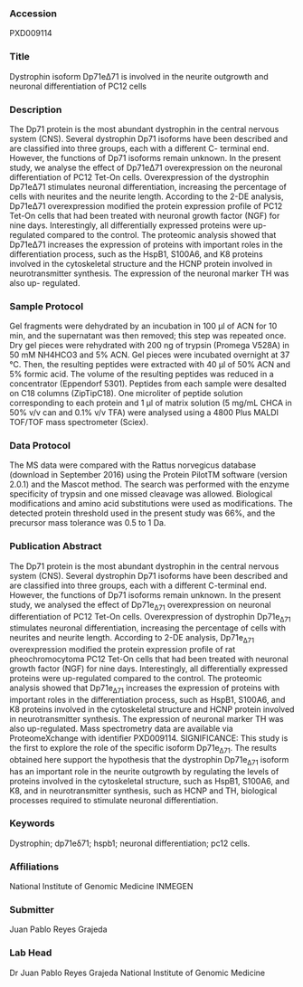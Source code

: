 ### Accession
PXD009114

### Title
Dystrophin isoform Dp71eΔ71 is involved in the neurite outgrowth and neuronal differentiation of PC12 cells

### Description
The Dp71 protein is the most abundant dystrophin in the central nervous system (CNS). Several dystrophin Dp71 isoforms have been described and are classified into three groups, each with a different C- terminal end. However, the functions of Dp71 isoforms remain unknown. In the present study, we analyse the effect of Dp71eΔ71 overexpression on the neuronal differentiation of PC12 Tet-On cells. Overexpression of the dystrophin Dp71eΔ71 stimulates neuronal differentiation, increasing the percentage of cells with neurites and the neurite length. According to the 2-DE analysis, Dp71eΔ71 overexpression modified the protein expression profile of PC12 Tet-On cells that had been treated with neuronal growth factor (NGF) for nine days. Interestingly, all differentially expressed proteins were up-regulated compared to the control. The proteomic analysis showed that Dp71eΔ71 increases the expression of proteins with important roles in the differentiation process, such as the HspB1, S100A6, and K8 proteins involved in the cytoskeletal structure and the HCNP protein involved in neurotransmitter synthesis. The expression of the neuronal marker TH was also up- regulated.

### Sample Protocol
Gel fragments were dehydrated by an incubation in 100 μl of ACN for 10 min, and the supernatant was then removed; this step was repeated once. Dry gel pieces were rehydrated with 200 ng of trypsin (Promega V528A) in 50 mM NH4HCO3 and 5% ACN. Gel pieces were incubated overnight at 37 °C. Then, the resulting peptides were extracted with 40 μl of 50% ACN and 5% formic acid. The volume of the resulting peptides was reduced in a concentrator (Eppendorf 5301). Peptides from each sample were desalted on C18 columns (ZipTipC18). One microliter of peptide solution corresponding to each protein and 1 μl of matrix solution (5 mg/mL CHCA in 50% v/v can and 0.1% v/v TFA) were analysed using a 4800 Plus MALDI TOF/TOF mass spectrometer (Sciex).

### Data Protocol
The MS data were compared with the Rattus norvegicus database (download in September 2016) using the Protein PilotTM software (version 2.0.1) and the Mascot method. The search was performed with the enzyme specificity of trypsin and one missed cleavage was allowed. Biological modifications and amino acid substitutions were used as modifications. The detected protein threshold used in the present study was 66%, and the precursor mass tolerance was 0.5 to 1 Da.

### Publication Abstract
The Dp71 protein is the most abundant dystrophin in the central nervous system (CNS). Several dystrophin Dp71 isoforms have been described and are classified into three groups, each with a different C-terminal end. However, the functions of Dp71 isoforms remain unknown. In the present study, we analysed the effect of Dp71e<sub>&#x394;71</sub> overexpression on neuronal differentiation of PC12 Tet-On cells. Overexpression of dystrophin Dp71e<sub>&#x394;71</sub> stimulates neuronal differentiation, increasing the percentage of cells with neurites and neurite length. According to 2-DE analysis, Dp71e<sub>&#x394;71</sub> overexpression modified the protein expression profile of rat pheochromocytoma PC12 Tet-On cells that had been treated with neuronal growth factor (NGF) for nine days. Interestingly, all differentially expressed proteins were up-regulated compared to the control. The proteomic analysis showed that Dp71e<sub>&#x394;71</sub> increases the expression of proteins with important roles in the differentiation process, such as HspB1, S100A6, and K8 proteins involved in the cytoskeletal structure and HCNP protein involved in neurotransmitter synthesis. The expression of neuronal marker TH was also up-regulated. Mass spectrometry data are available via ProteomeXchange with identifier PXD009114. SIGNIFICANCE: This study is the first to explore the role of the specific isoform Dp71e<sub>&#x394;71</sub>. The results obtained here support the hypothesis that the dystrophin Dp71e<sub>&#x394;71</sub> isoform has an important role in the neurite outgrowth by regulating the levels of proteins involved in the cytoskeletal structure, such as HspB1, S100A6, and K8, and in neurotransmitter synthesis, such as HCNP and TH, biological processes required to stimulate neuronal differentiation.

### Keywords
Dystrophin; dp71eδ71; hspb1; neuronal differentiation; pc12 cells.

### Affiliations
National Institute of Genomic Medicine
INMEGEN

### Submitter
Juan Pablo Reyes Grajeda

### Lab Head
Dr Juan Pablo Reyes Grajeda
National Institute of Genomic Medicine


